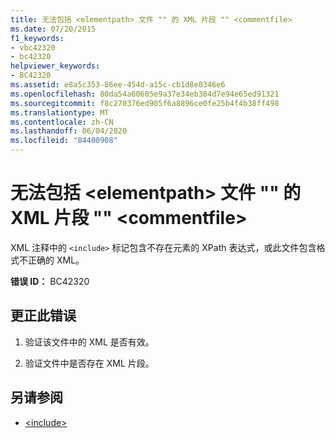 ```yaml
---
title: 无法包括 <elementpath> 文件 "" 的 XML 片段 "" <commentfile>
ms.date: 07/20/2015
f1_keywords:
- vbc42320
- bc42320
helpviewer_keywords:
- BC42320
ms.assetid: e8a5c353-86ee-454d-a15c-cb1d8e8346e6
ms.openlocfilehash: 80da54a60605e9a37e34eb384d7e94e65ed91321
ms.sourcegitcommit: f8c270376ed905f6a8896ce0fe25b4f4b38ff498
ms.translationtype: MT
ms.contentlocale: zh-CN
ms.lasthandoff: 06/04/2020
ms.locfileid: "84400908"
---
```

# <a name="unable-to-include-xml-fragment-elementpath-of-file-commentfile"></a>无法包括 \<elementpath> 文件 "" 的 XML 片段 "" \<commentfile>
XML 注释中的 `<include>` 标记包含不存在元素的 XPath 表达式，或此文件包含格式不正确的 XML。  
  
 **错误 ID：** BC42320  
  
## <a name="to-correct-this-error"></a>更正此错误  
  
1. 验证该文件中的 XML 是否有效。  
  
2. 验证文件中是否存在 XML 片段。  
  
## <a name="see-also"></a>另请参阅

- [\<include>](../language-reference/xmldoc/include.md)
